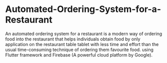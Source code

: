 # Automated-Ordering-System-for-a-Restaurant
An automated ordering system for a restaurant is a modern way of ordering food into the restaurant that helps individuals obtain food by only application on the restaurant table tablet with less time and effort than the usual time-consuming technique of ordering them favourite food. using Flutter framework and Firebase (A powerful cloud platform by Google).
